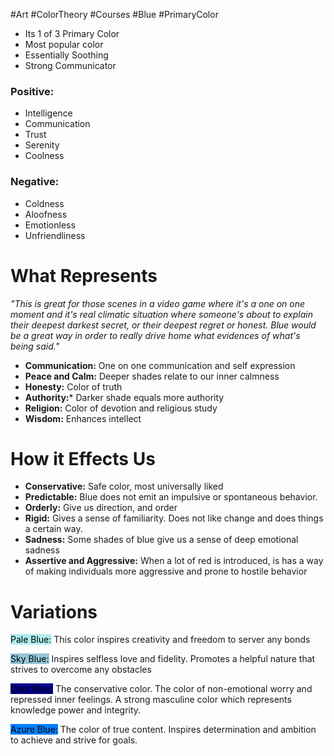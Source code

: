  #Art #ColorTheory #Courses #Blue #PrimaryColor

- Its 1 of 3 Primary Color
- Most popular color
- Essentially Soothing
- Strong Communicator
### Positive:
- Intelligence
- Communication
- Trust
- Serenity
- Coolness
### Negative:
- Coldness
- Aloofness
- Emotionless
- Unfriendliness

# What Represents
_"This is great for those scenes in a video game where it's a one on one moment and it's real climatic situation where someone's about to explain their deepest darkest secret, or their deepest regret or honest. Blue would be a great way in order to really drive home what evidences of what's being said."_

- **Communication:**  One on one communication and self expression
- **Peace and Calm:** Deeper shades relate to our inner calmness
- **Honesty:** Color of truth
- **Authority:*** Darker shade equals more authority
- **Religion:** Color of devotion and religious study
- **Wisdom:** Enhances intellect

# How it Effects Us
- **Conservative:** Safe color, most universally liked
- **Predictable:** Blue does not emit an impulsive or spontaneous behavior.
- **Orderly:** Give us direction, and order 
- **Rigid:** Gives a sense of familiarity. Does not like change and does things a certain way.
- **Sadness:** Some shades of blue give us a sense of deep emotional sadness
- **Assertive and Aggressive:** When a lot of red is introduced, is has a way of making individuals more aggressive and prone to hostile behavior

# Variations

<mark style="background: #afeeee;">Pale Blue:</mark>  This color inspires creativity and freedom to server any bonds

<mark style="background: #95c7d8;">Sky Blue:</mark>  Inspires selfless love and fidelity. Promotes a helpful nature that strives to overcome any obstacles

<mark style="background: #01008c;">Dark Blue:</mark> The conservative color. The color of non-emotional worry and repressed inner feelings. A strong masculine color which represents knowledge power and integrity.

<mark style="background: #017fff;">Azure Blue:</mark> The color of true content. Inspires determination and ambition to achieve and strive for goals.



